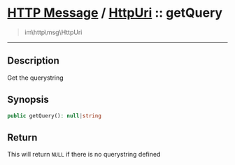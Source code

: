 # [HTTP Message](http.md) / [HttpUri](http-HttpUri.md) :: getQuery
 > im\http\msg\HttpUri
____

## Description
Get the querystring

## Synopsis
```php
public getQuery(): null|string
```

## Return
This will return `NULL` if there is no querystring defined
